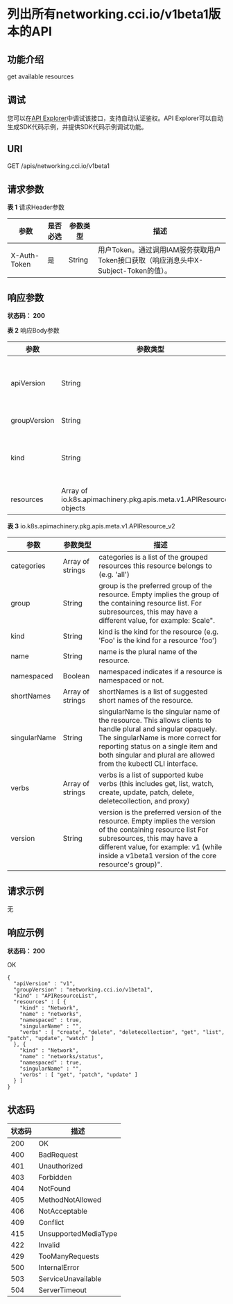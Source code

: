 # 列出所有networking.cci.io/v1beta1版本的API<a name="getNetworkingCciIoV1beta1APIResources"></a>

## 功能介绍

get available resources

## 调试<a name="atuogenerate_1"></a>

您可以在[API Explorer](https://apiexplorer.developer.huaweicloud.com/apiexplorer/doc?product=CCI&api=getNetworkingCciIoV1beta1APIResources)中调试该接口，支持自动认证鉴权。API Explorer可以自动生成SDK代码示例，并提供SDK代码示例调试功能。

## URI

GET /apis/networking.cci.io/v1beta1

## 请求参数

**表 1**  请求Header参数

|参数|是否必选|参数类型|描述|
|--|--|--|--|
|X-Auth-Token|是|String|用户Token。通过调用IAM服务获取用户Token接口获取（响应消息头中X-Subject-Token的值）。|


## 响应参数

**状态码： 200**

**表 2**  响应Body参数

|参数|参数类型|描述|
|--|--|--|
|apiVersion|String|APIVersion defines the versioned schema of this representation of an object. Servers should convert recognized schemas to the latest internal value, and may reject unrecognized values. More info: https://git.k8s.io/community/contributors/devel/api-conventions.md#resources|
|groupVersion|String|groupVersion is the group and version this APIResourceList is for.|
|kind|String|Kind is a string value representing the REST resource this object represents. Servers may infer this from the endpoint the client submits requests to. Cannot be updated. In CamelCase. More info: https://git.k8s.io/community/contributors/devel/api-conventions.md#types-kinds|
|resources|Array of io.k8s.apimachinery.pkg.apis.meta.v1.APIResource_v2 objects|resources contains the name of the resources and if they are namespaced.|


**表 3**  io.k8s.apimachinery.pkg.apis.meta.v1.APIResource\_v2

|参数|参数类型|描述|
|--|--|--|
|categories|Array of strings|categories is a list of the grouped resources this resource belongs to (e.g. 'all')|
|group|String|group is the preferred group of the resource.  Empty implies the group of the containing resource list. For subresources, this may have a different value, for example: Scale".|
|kind|String|kind is the kind for the resource (e.g. 'Foo' is the kind for a resource 'foo')|
|name|String|name is the plural name of the resource.|
|namespaced|Boolean|namespaced indicates if a resource is namespaced or not.|
|shortNames|Array of strings|shortNames is a list of suggested short names of the resource.|
|singularName|String|singularName is the singular name of the resource. This allows clients to handle plural and singular opaquely. The singularName is more correct for reporting status on a single item and both singular and plural are allowed from the kubectl CLI interface.|
|verbs|Array of strings|verbs is a list of supported kube verbs (this includes get, list, watch, create, update, patch, delete, deletecollection, and proxy)|
|version|String|version is the preferred version of the resource.  Empty implies the version of the containing resource list For subresources, this may have a different value, for example: v1 (while inside a v1beta1 version of the core resource's group)".|


## 请求示例

无

## 响应示例

**状态码： 200**

OK

```
{
  "apiVersion" : "v1",
  "groupVersion" : "networking.cci.io/v1beta1",
  "kind" : "APIResourceList",
  "resources" : [ {
    "kind" : "Network",
    "name" : "networks",
    "namespaced" : true,
    "singularName" : "",
    "verbs" : [ "create", "delete", "deletecollection", "get", "list", "patch", "update", "watch" ]
  }, {
    "kind" : "Network",
    "name" : "networks/status",
    "namespaced" : true,
    "singularName" : "",
    "verbs" : [ "get", "patch", "update" ]
  } ]
}
```

## 状态码

|状态码|描述|
|--|--|
|200|OK|
|400|BadRequest|
|401|Unauthorized|
|403|Forbidden|
|404|NotFound|
|405|MethodNotAllowed|
|406|NotAcceptable|
|409|Conflict|
|415|UnsupportedMediaType|
|422|Invalid|
|429|TooManyRequests|
|500|InternalError|
|503|ServiceUnavailable|
|504|ServerTimeout|


